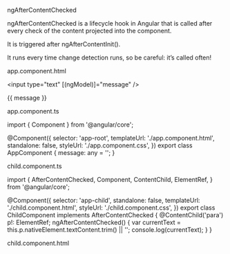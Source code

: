 ngAfterContentChecked


ngAfterContentChecked is a lifecycle hook in Angular that is called after every check of the content projected into the component.

It is triggered after ngAfterContentInit().

It runs every time change detection runs, so be careful: it’s called often!

app.component.html

<input type="text" [(ngModel)]="message" />
<app-child>
  <p #para>{{ message }}</p>
</app-child>



app.component.ts

import { Component } from '@angular/core';

@Component({
  selector: 'app-root',
  templateUrl: './app.component.html',
  standalone: false,
  styleUrl: './app.component.css',
})
export class AppComponent {
  message: any = '';
}


child.component.ts

import {
  AfterContentChecked,
  Component,
  ContentChild,
  ElementRef,
} from '@angular/core';

@Component({
  selector: 'app-child',
  standalone: false,
  templateUrl: './child.component.html',
  styleUrl: './child.component.css',
})
export class ChildComponent implements AfterContentChecked {
  @ContentChild('para') p!: ElementRef;
  ngAfterContentChecked() {
    var currentText = this.p.nativeElement.textContent.trim() || '';
    console.log(currentText);
  }
}


child.component.html

<div>
  <ng-content></ng-content>
</div>




